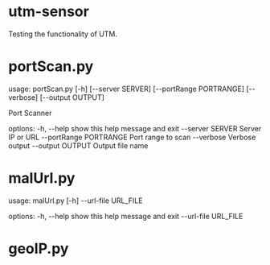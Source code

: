 # utm-sensor
Testing the functionality of UTM.


# portScan.py

usage: portScan.py [-h] [--server SERVER] [--portRange PORTRANGE] [--verbose] [--output OUTPUT]

Port Scanner

options:
  -h, --help            show this help message and exit
  --server SERVER       Server IP or URL
  --portRange PORTRANGE
                        Port range to scan
  --verbose             Verbose output
  --output OUTPUT       Output file name


# malUrl.py

usage: malUrl.py [-h] --url-file URL_FILE

options:
  -h, --help           show this help message and exit
  --url-file URL_FILE

# geoIP.py

